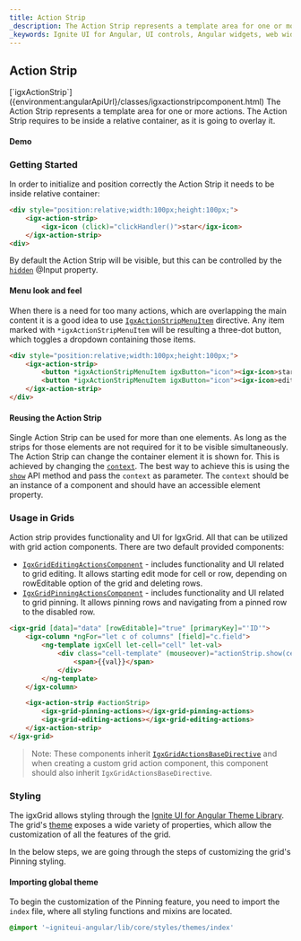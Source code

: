 ```yaml
---
title: Action Strip
_description: The Action Strip represents a template area for one or more actions. The Action Strip requires to be inside a relative container, as it is going to overlay it.
_keywords: Ignite UI for Angular, UI controls, Angular widgets, web widgets, UI widgets, Angular, Native Angular Components Suite, Native Angular Controls, Native Angular Components Library, Angular ActionStrip components, Angular ActionStrip directives, Angular ActionStrip controls
---
```


## Action Strip
<p class="highlight">
[`igxActionStrip`]({environment:angularApiUrl}/classes/igxactionstripcomponent.html)
The Action Strip represents a template area for one or more actions. The Action Strip requires to be inside a relative container, as it is going to overlay it.
</p>

<div class="divider--half"></div>

#### Demo


<div class="divider--half"></div>

### Getting Started
In order to initialize and position correctly the Action Strip it needs to be inside relative container:

```html
<div style="position:relative;width:100px;height:100px;">
    <igx-action-strip>
        <igx-icon (click)="clickHandler()">star</igx-icon>
    </igx-action-strip>
<div>
```

By default the Action Strip will be visible, but this can be controlled by the [`hidden`]({environment:angularApiUrl}/classes/igxactionstripcomponent.html#hidden) @Input property.

#### Menu look and feel
When there is a need for too many actions, which are overlapping the main content it is a good idea to use [`IgxActionStripMenuItem`]({environment:angularApiUrl}/classes/igxactionstripmenuitemdirective.html) directive. Any item marked with `*igxActionStripMenuItem` will be resulting a three-dot button, which toggles a dropdown containing those items.

```html
<div style="position:relative;width:100px;height:100px;">
    <igx-action-strip>
        <button *igxActionStripMenuItem igxButton="icon"><igx-icon>star</igx-icon></button>
        <button *igxActionStripMenuItem igxButton="icon"><igx-icon>edit</igx-icon></button>
    </igx-action-strip>
</div>
```

#### Reusing the Action Strip

Single Action Strip can be used for more than one elements. As long as the strips for those elements are not required for it to be visible simultaneously. 
The Action Strip can change the container element it is shown for.
This is achieved by changing the [`context`]({environment:angularApiUrl}/classes/igxactionstripcomponent.html#context).
The best way to achieve this is using the [`show`]({environment:angularApiUrl}/classes/igxactionstripcomponent.html#show) API method and pass the `context` as parameter. The `context` should be an instance of a component and should have an accessible element property.


### Usage in Grids

Action strip provides functionality and UI for IgxGrid.
All that can be utilized with grid action components. 
There are two default provided components:
- [`IgxGridEditingActionsComponent`]({environment:angularApiUrl}/classes/igxgrideditingactionscomponent.html) - includes functionality and UI related to grid editing. It allows starting edit mode for cell or row, depending on rowEditable option of the grid and deleting rows.
- [`IgxGridPinningActionsComponent`]({environment:angularApiUrl}/classes/igxgridpinningactionscomponent.html) - includes functionality and UI related to grid pinning. It allows pinning rows and navigating from a pinned row to the disabled row.

```html
<igx-grid [data]="data" [rowEditable]="true" [primaryKey]="'ID'">
    <igx-column *ngFor="let c of columns" [field]="c.field">
        <ng-template igxCell let-cell="cell" let-val>
            <div class="cell-template" (mouseover)="actionStrip.show(cell.row)" (mouseout)="actionStrip.hide()">
                <span>{{val}}</span>
            </div>
        </ng-template>
    </igx-column>

    <igx-action-strip #actionStrip>
        <igx-grid-pinning-actions></igx-grid-pinning-actions>
        <igx-grid-editing-actions></igx-grid-editing-actions>
    </igx-action-strip>
</igx-grid>
```
>Note: These components inherit [`IgxGridActionsBaseDirective`]({environment:angularApiUrl}/classes/igxgridactionsbasedirective.html) and when creating a custom grid action component, this component should also inherit `IgxGridActionsBaseDirective`.

### Styling

The igxGrid allows styling through the [Ignite UI for Angular Theme Library](../themes/component-themes.md). The grid's [theme]({environment:sassApiUrl}/index.html#function-igx-grid-theme) exposes a wide variety of properties, which allow the customization of all the features of the grid.

In the below steps, we are going through the steps of customizing the grid's Pinning styling.

#### Importing global theme
To begin the customization of the Pinning feature, you need to import the `index` file, where all styling functions and mixins are located.
```scss
@import '~igniteui-angular/lib/core/styles/themes/index'